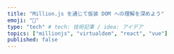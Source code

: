 ```yaml
---
title: "Million.js を通じて仮装 DOM への理解を深めよう"
emoji: "💯"
type: "tech" # tech: 技術記事 / idea: アイデア
topics: ["millionjs", "virtualdom", "react", "vue"]
published: false
---
```

